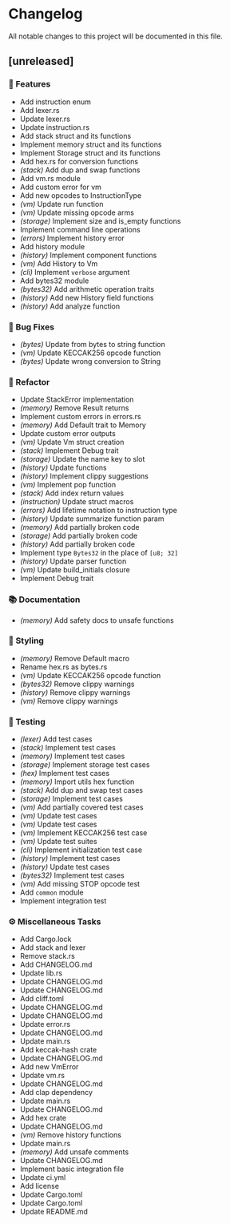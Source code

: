 # Changelog

All notable changes to this project will be documented in this file.

## [unreleased]

### 🚀 Features

- Add instruction enum
- Add lexer.rs
- Update lexer.rs
- Update instruction.rs
- Add stack struct and its functions
- Implement memory struct and its functions
- Implement Storage struct and its functions
- Add hex.rs for conversion functions
- *(stack)* Add dup and swap functions
- Add vm.rs module
- Add custom error for vm
- Add new opcodes to InstructionType
- *(vm)* Update run function
- *(vm)* Update missing opcode arms
- *(storage)* Implement size and is_empty functions
- Implement command line operations
- *(errors)* Implement history error
- Add history module
- *(history)* Implement component functions
- *(vm)* Add History to Vm
- *(cli)* Implement `verbose` argument
- Add bytes32 module
- *(bytes32)* Add arithmetic operation traits
- *(history)* Add new History field functions
- *(history)* Add analyze function

### 🐛 Bug Fixes

- *(bytes)* Update from bytes to string function
- *(vm)* Update KECCAK256 opcode function
- *(bytes)* Update wrong conversion to String

### 🚜 Refactor

- Update StackError implementation
- *(memory)* Remove Result returns
- Implement custom errors in errors.rs
- *(memory)* Add Default trait to Memory
- Update custom error outputs
- *(vm)* Update Vm struct creation
- *(stack)* Implement Debug trait
- *(storage)* Update the name key to slot
- *(history)* Update functions
- *(history)* Implement clippy suggestions
- *(vm)* Implement pop function
- *(stack)* Add index return values
- *(instruction)* Update struct macros
- *(errors)* Add lifetime notation to instruction type
- *(history)* Update summarize function param
- *(memory)* Add partially broken code
- *(storage)* Add partially broken code
- *(history)* Add partially broken code
- Implement type `Bytes32` in the place of `[u8; 32]`
- *(history)* Update parser function
- *(vm)* Update build_initials closure
- Implement Debug trait

### 📚 Documentation

- *(memory)* Add safety docs to unsafe functions

### 🎨 Styling

- *(memory)* Remove Default macro
- Rename hex.rs as bytes.rs
- *(vm)* Update KECCAK256 opcode function
- *(bytes32)* Remove clippy warnings
- *(history)* Remove clippy warnings
- *(vm)* Remove clippy warnings

### 🧪 Testing

- *(lexer)* Add test cases
- *(stack)* Implement test cases
- *(memory)* Implement test cases
- *(storage)* Implement storage test cases
- *(hex)* Implement test cases
- *(memory)* Import utils hex function
- *(stack)* Add dup and swap test cases
- *(storage)* Implement test cases
- *(vm)* Add partially covered test cases
- *(vm)* Update test cases
- *(vm)* Update test cases
- *(vm)* Implement KECCAK256 test case
- *(vm)* Update test suites
- *(cli)* Implement initialization test case
- *(history)* Implement test cases
- *(history)* Update test cases
- *(bytes32)* Implement test cases
- *(vm)* Add missing STOP opcode test
- Add `common` module
- Implement integration test

### ⚙️ Miscellaneous Tasks

- Add Cargo.lock
- Add stack and lexer
- Remove stack.rs
- Add CHANGELOG.md
- Update lib.rs
- Update CHANGELOG.md
- Update CHANGELOG.md
- Add cliff.toml
- Update CHANGELOG.md
- Update CHANGELOG.md
- Update error.rs
- Update CHANGELOG.md
- Update main.rs
- Add keccak-hash crate
- Update CHANGELOG.md
- Add new VmError
- Update vm.rs
- Update CHANGELOG.md
- Add clap dependency
- Update main.rs
- Update CHANGELOG.md
- Add hex crate
- Update CHANGELOG.md
- *(vm)* Remove history functions
- Update main.rs
- *(memory)* Add unsafe comments
- Update CHANGELOG.md
- Implement basic integration file
- Update ci.yml
- Add license
- Update Cargo.toml
- Update Cargo.toml
- Update README.md

<!-- generated by git-cliff -->
